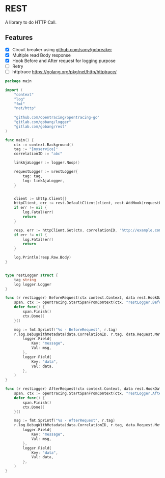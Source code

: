 # REST

A library to do HTTP Call.

## Features

* [x] Circuit breaker using [github.com/sony/gobreaker](github.com/sony/gobreaker)
* [x] Multiple read Body response
* [x] Hook Before and After request for logging purpose
* [ ] Retry
* [ ] httptrace https://golang.org/pkg/net/http/httptrace/

```go
package main

import (
	"context"
	"log"
	"fmt"
	"net/http"
    
	"github.com/opentracing/opentracing-go"
	"gitlab.com/gobang/logger"
	"gitlab.com/gobang/rest"
)

func main() {
	ctx := context.Background()
	tag := "[myservice]"
	correlationID := "abc"

	linkAjaLogger := logger.Noop()

    requestLogger := &restLogger{
    	tag: tag,
    	log: linkAjaLogger,
	}


	client := &http.Client{}
	httpClient, err := rest.DefaultClient(client, rest.AddHook(requestLogger))
	if err != nil {
		log.Fatal(err)
		return
	}

	resp, err := httpClient.Get(ctx, correlationID, "http://example.com", http.Header{})
	if err != nil {
		log.Fatal(err)
		return
	}

	log.Println(resp.Raw.Body)
}


type restLogger struct {
	tag string
	log logger.Logger
}

func (r restLogger) BeforeRequest(ctx context.Context, data rest.HookData) {
	span, ctx := opentracing.StartSpanFromContext(ctx, "restLogger.BeforeRequest")
	defer func() {
		span.Finish()
		ctx.Done()
	}()

	msg := fmt.Sprintf("%s - BeforeRequest", r.tag)
	r.log.DebugWithMetadata(data.CorrelationID, r.tag, data.Request.Method, data.URL,
		logger.Field{
			Key: "message",
			Val: msg,
		},
		logger.Field{
			Key: "data",
			Val: data,
		},
	)
}

func (r restLogger) AfterRequest(ctx context.Context, data rest.HookData) {
	span, ctx := opentracing.StartSpanFromContext(ctx, "restLogger.AfterRequest")
	defer func() {
		span.Finish()
		ctx.Done()
	}()

	msg := fmt.Sprintf("%s - AfterRequest", r.tag)
	r.log.DebugWithMetadata(data.CorrelationID, r.tag, data.Request.Method, data.URL,
		logger.Field{
			Key: "message",
			Val: msg,
		},
		logger.Field{
			Key: "data",
			Val: data,
		},
	)
}
```
